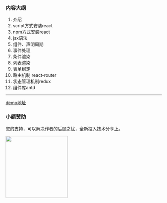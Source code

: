 ### 内容大纲

1. 介绍
2. script方式安装react
3. npm方式安装react
4. jsx语法
5. 组件、声明周期
6. 事件处理
7. 条件渲染
8. 列表渲染
9. 表单绑定
10. 路由机制 react-router
11. 状态管理机制redux
12. 组件库antd



---

[demo地址](https://github.com/pluslicy/react_demos.git)

### 小额赞助

您的支持，可以解决作者的后顾之忧，全新投入技术分享上。

<img src='http://134.175.154.93/assets/images/zhifubao.jpg' width='200'  div align=left>